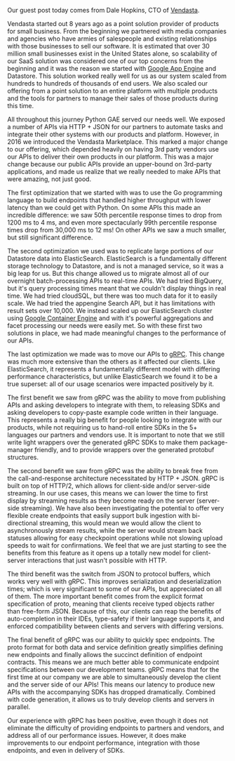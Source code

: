 
Our guest post today comes from Dale Hopkins, CTO of [Vendasta](https://vendasta.com/). 

Vendasta started out 8 years ago as a point solution provider of products for small business. From the beginning we partnered with media companies and agencies who have armies of salespeople and existing relationships with those businesses to sell our software. It is estimated that over 30 million small businesses exist in the United States alone, so scalability of our SaaS solution was considered one of our top concerns from the beginning and it was the reason we started with [Google App Engine](https://cloud.google.com/appengine/) and Datastore. This solution worked really well for us as our system scaled from hundreds to hundreds of thousands of end users. We also scaled our offering from a point solution to an entire platform with multiple products and the tools for partners to manage their sales of those products during this time.

All throughout this journey Python GAE served our needs well. We exposed a number of APIs via HTTP + JSON for our partners to automate tasks and integrate their other systems with our products and platform. However, in 2016 we introduced the Vendasta Marketplace. This marked a major change to our offering, which depended heavily on having 3rd party vendors use our APIs to deliver their own products in our platform. This was a major change because our public APIs provide an upper-bound on 3rd-party applications, and made us realize that we really needed to make APIs that were amazing, not just good.

The first optimization that we started with was to use the Go programming language to build endpoints that handled higher throughput with lower latency than we could get with Python. On some APIs this made an incredible difference: we saw 50th percentile response times to drop from 1200 ms to 4 ms, and even more spectacularly 99th percentile response times drop from 30,000 ms to 12 ms! On other APIs we saw a much smaller, but still significant difference.

The second optimization we used was to replicate large portions of our Datastore data into ElasticSearch. ElasticSearch is a fundamentally different storage technology to Datastore, and is not a managed service, so it was a big leap for us. But this change allowed us to migrate almost all of our overnight batch-processing APIs to real-time APIs.   We had tried BigQuery, but it's query processing times meant that we couldn't display things in real time.  We had tried cloudSQL, but there was too much data for it to easily scale.  We had tried the appengine Search API, but it has limitations with result sets over 10,000.  We instead scaled up our ElasticSearch cluster using [Google Container Engine](https://cloud.google.com/container-engine/) and with it's powerful aggregations and facet processing our needs were easily met.  So with these first two solutions in place, we had made meaningful changes to the performance of our APIs.

The last optimization we made was to move our APIs to [gRPC](/). This change was much more extensive than the others as it affected our clients. Like ElasticSearch, it represents a fundamentally different model with differing performance characteristics, but unlike ElasticSearch we found it to be a true superset: all of our usage scenarios were impacted positively by it.


The first benefit we saw from gRPC was the ability to move from publishing APIs and asking developers to integrate with them, to releasing SDKs and asking developers to copy-paste example code written in their language. This represents a really big benefit for people looking to integrate with our products, while not requiring us to hand-roll entire SDKs in the 5+ languages our partners and vendors use. It is important to note that we still write light wrappers over the generated gRPC SDKs to make them package-manager friendly, and to provide wrappers over the generated protobuf structures.

The second benefit we saw from gRPC was the ability to break free from the call-and-response architecture necessitated by HTTP + JSON. gRPC is built on top of HTTP/2, which allows for client-side and/or server-side streaming. In our use cases, this means we can lower the time to first display by streaming results as they become ready on the server (server-side streaming).  We have also been investigating the potential to offer very flexible create endpoints that easily support bulk ingestion with bi-directional streaming, this would mean we would allow the client to asynchronously stream results, while the server would stream back statuses allowing for easy checkpoint operations while not slowing upload speeds to wait for confirmations. We feel that we are just starting to see the benefits from this feature as it opens up a totally new model for client-server interactions that just wasn't possible with HTTP.

The third benefit was the switch from JSON to protocol buffers, which works very well with gRPC. This improves serialization and deserialization times; which is very significant to some of our APIs, but appreciated on all of them. The more important benefit comes from the explicit format specification of proto, meaning that clients receive typed objects rather than free-form JSON. Because of this, our clients can reap the benefits of auto-completion in their IDEs, type-safety if their language supports it, and enforced compatibility between clients and servers with differing versions.

The final benefit of gRPC was our ability to quickly spec endpoints. The proto format for both data and service definition greatly simplifies defining new endpoints and finally allows the succinct definition of endpoint contracts.  This means we are much better able to communicate endpoint specifications between our development teams.  gRPC means that for the first time at our company we are able to simultaneously develop the client and the server side of our APIs!  This means our latency to produce new APIs with the accompanying SDKs has dropped dramatically.  Combined with code generation, it allows us to truly develop clients and servers in parallel.

Our experience with gRPC has been positive, even though it does not eliminate the difficulty of providing endpoints to partners and vendors, and address all of our performance issues. However, it does make improvements to our endpoint performance, integration with those endpoints, and even in delivery of SDKs.
